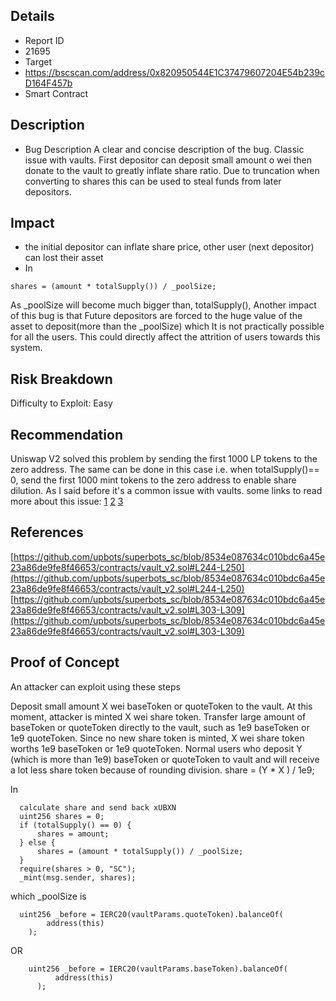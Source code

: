 ## Details
- Report ID
- 21695
- Target
- https://bscscan.com/address/0x820950544E1C37479607204E54b239cD164F457b
- Smart Contract
## Description
- Bug Description
A clear and concise description of the bug. Classic issue with vaults. First depositor can deposit small amount o wei then donate to the vault to greatly inflate share ratio. Due to truncation when converting to shares this can be used to steal funds from later depositors.

## Impact
- the initial depositor can inflate share price, other user (next depositor) can lost their asset
- In
```solidity
shares = (amount * totalSupply()) / _poolSize;
```
As _poolSize will become much bigger than, totalSupply(), Another impact of this bug is that Future depositors are forced to the huge value of the asset to deposit(more than the _poolSize) which It is not practically possible for all the users.
This could directly affect the attrition of users towards this system.
## Risk Breakdown
Difficulty to Exploit: Easy

## Recommendation
Uniswap V2 solved this problem by sending the first 1000 LP tokens to the zero address. The same can be done in this case i.e. when totalSupply()== 0, send the first 1000 mint tokens to the zero address to enable share dilution.
As I said before it's a common issue with vaults. some links to read more about this issue: [1](https://solodit.xyz/issues/h-05-underlying-assets-stealing-in-autopxgmx-and-autopxglp-via-share-price-manipulation-code4rena-redacted-cartel-redacted-cartel-contest-git) [2](https://solodit.xyz/issues/h-03-first-depositor-can-break-minting-of-shares-code4rena-caviar-caviar-contest-git) [3](https://solodit.xyz/issues/h-1-attacker-can-manipulate-the-pricepershare-to-profit-from-future-users-deposits-sherlock-mycelium-mycelium-git)

## References
[https://github.com/upbots/superbots_sc/blob/8534e087634c010bdc6a45e23a86de9fe8f46653/contracts/vault_v2.sol#L244-L250](https://github.com/upbots/superbots_sc/blob/8534e087634c010bdc6a45e23a86de9fe8f46653/contracts/vault_v2.sol#L244-L250) [https://github.com/upbots/superbots_sc/blob/8534e087634c010bdc6a45e23a86de9fe8f46653/contracts/vault_v2.sol#L303-L309](https://github.com/upbots/superbots_sc/blob/8534e087634c010bdc6a45e23a86de9fe8f46653/contracts/vault_v2.sol#L303-L309)

## Proof of Concept
An attacker can exploit using these steps

Deposit small amount X wei baseToken or quoteToken to the vault. At this moment, attacker is minted X wei share token.
Transfer large amount of baseToken or quoteToken directly to the vault, such as 1e9 baseToken or 1e9 quoteToken. Since no new share token is minted, X wei share token worths 1e9 baseToken or 1e9 quoteToken.
Normal users who deposit Y (which is more than 1e9) baseToken or quoteToken to vault and will receive a lot less share token because of rounding division.
share = (Y * X ) / 1e9;

In
```solidity
  calculate share and send back xUBXN
  uint256 shares = 0;
  if (totalSupply() == 0) {
      shares = amount;
  } else {
      shares = (amount * totalSupply()) / _poolSize;
  }
  require(shares > 0, "SC");
  _mint(msg.sender, shares);
```
which _poolSize is
```
  uint256 _before = IERC20(vaultParams.quoteToken).balanceOf(
        address(this)
    );
```
OR
```
    uint256 _before = IERC20(vaultParams.baseToken).balanceOf(
          address(this)
      );
```
